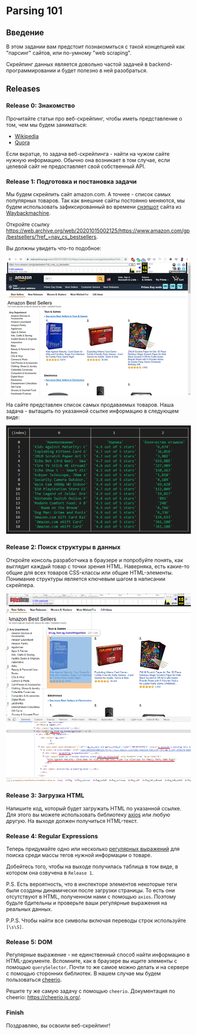 # Parsing 101

## Введение
В этом задании вам предстоит познакомиться с такой концепцией как "парсинг"
сайтов, или по-умному "web scraping".

Скрейпинг данных является довольно частой задачей в backend-программировании 
и будет полезно в ней разобраться.

## Releases

### Release 0: Знакомство

Прочитайте статьи про веб-скрейпинг, чтобы иметь представление о том, 
чем мы будем заниматься:
* [Wikipedia](https://ru.wikipedia.org/wiki/%D0%92%D0%B5%D0%B1-%D1%81%D0%BA%D1%80%D0%B5%D0%B9%D0%BF%D0%B8%D0%BD%D0%B3)
* [Quora](https://www.quora.com/What-is-the-difference-between-crawling-parsing-and-scraping)

Если вкратце, то задача веб-скрейпинга - найти на чужом сайте нужную 
информацию. Обычно она возникает в том случае, если целевой сайт не 
предоставляет свой собственный API.

### Release 1: Подготовка и постановка задачи

Мы будем скрейпить сайт amazon.com. А точнее - список самых популярных товаров.
Так как внешние сайты постоянно меняются, мы будем использовать 
зафиксированный во времени [снэпшот](https://ru.wikipedia.org/wiki/Snapshot) сайта из [Waybackmachine](https://en.wikipedia.org/wiki/Wayback_Machine).

Откройте ссылку https://web.archive.org/web/20201015002125/https://www.amazon.com/gp/bestsellers/?ref_=nav_cs_bestsellers. 

Вы должны увидеть что-то подобное:

![Waybackmachine](waybackmachine.png)

На сайте представлен список самых продаваемых товаров. Наша задача - вытащить 
по указанной ссылке информацию в следующем виде:

![Результат](result.png)

### Release 2: Поиск структуры в данных

Откройте консоль разработчика в браузере и попробуйте понять, как выглядит 
каждый товар с точки зрения HTML. Наверняка, есть какие-то общие для всех 
товаров CSS-классы или общие HTML-элементы. Понимание структуры является 
ключевым шагом в написании скрейпера.

![Поиск структуры в данных](step1.png)

### Release 3: Загрузка HTML

Напишите код, который будет загружать HTML по указанной ссылке. Для этого вы 
можете использовать библиотеку [axios](https://github.com/axios/axios)
или любую другую. На выходе должен получиться HTML-текст.

### Release 4: Regular Expressions

Теперь придумайте одно или несколько [регулярных выражений](https://developer.mozilla.org/en-US/docs/Web/JavaScript/Reference/Global_Objects/String/matchAll)
для поиска среди массы тегов нужной информации о товаре.

Добейтесь того, чтобы на выходе получилась таблица в том виде, в котором она 
озвучена в `Release 1`.

P.S. Есть вероятность, что в инспекторе элементов некоторые теги были созданы 
динамически после загрузки страницы. То есть они отсутствуют в HTML, 
полученном нами с помощью `axios`. Поэтому будьте бдительны и проверьте 
ваши регулярные выражения на реальных данных.

P.P.S. Чтобы найти все символы включая переводы строк используйте `[\s\S]`.

### Release 5: DOM

Регулярные выражение - не единственный способ найти информацию в
HTML-документе. Вспомните, как в браузере вы ищите элементы с помощью 
`querySelector`. Почти то же самое можно делать и на сервере с помощью 
сторонних библиотек. В нашем случае мы будем пользоваться [cheerio](https://github.com/cheeriojs/cheerio).

Решите ту же самую задачу с помощью `cheerio`. Документация по cheerio: https://cheerio.js.org/.


### Finish

Поздравляю, вы освоили веб-скрейпинг!
